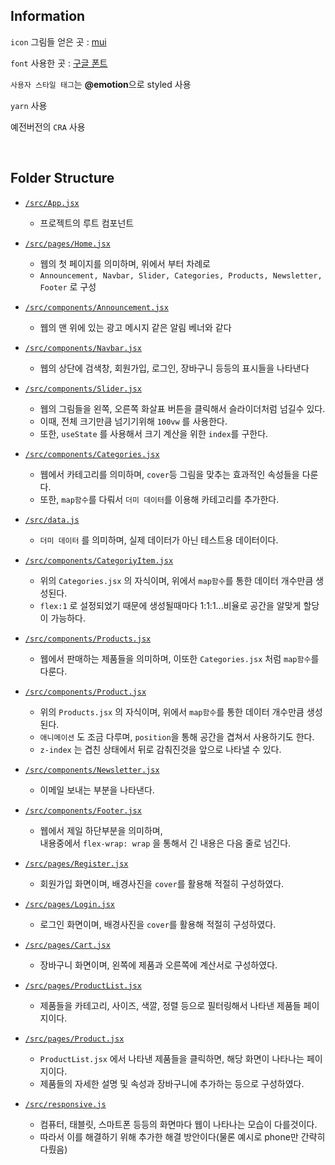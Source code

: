 ## Information

`icon` 그림들 얻은 곳 : [mui](https://mui.com/material-ui/material-icons/)

`font` 사용한 곳 : [구글 폰트](https://fonts.google.com/specimen/Urbanist)

`사용자 스타일 태그`는 **@emotion**으로 styled 사용

`yarn` 사용

예전버전의 `CRA` 사용

<br>

## Folder Structure

* [`/src/App.jsx`](./src/App.jsx)
  * 프로젝트의 루트 컴포넌트
* [`/src/pages/Home.jsx`](./src/pages/Home.jsx)
  * 웹의 첫 페이지를 의미하며, 위에서 부터 차례로
  * `Announcement, Navbar, Slider, Categories, Products, Newsletter, Footer` 로 구성
* [`/src/components/Announcement.jsx`](./src/components/Announcement.jsx)
  * 웹의 맨 위에 있는 광고 메시지 같은 알림 베너와 같다
* [`/src/components/Navbar.jsx`](./src/components/Navbar.jsx)
  * 웹의 상단에 검색창, 회원가입, 로그인, 장바구니 등등의 표시들을 나타낸다
* [`/src/components/Slider.jsx`](./src/components/Slider.jsx)
  * 웹의 그림들을 왼쪽, 오른쪽 화살표 버튼을 클릭해서 슬라이더처럼 넘길수 있다.
  * 이때, 전체 크기만큼 넘기기위해 `100vw` 를 사용한다.
  * 또한, `useState` 를 사용해서 크기 계산을 위한 `index`를 구한다.
* [`/src/components/Categories.jsx`](./src/components/Categories.jsx)
  * 웹에서 카테고리를 의미하며, `cover`등 그림을 맞추는 효과적인 속성들을 다룬다.
  * 또한, `map함수`를 다뤄서 `더미 데이터`를 이용해 카테고리를 추가한다.
* [`/src/data.js`](./src/data.js)
  * `더미 데이터` 를 의미하며, 실제 데이터가 아닌 테스트용 데이터이다.
* [`/src/components/CategoriyItem.jsx`](./src/components/CategoriyItem.jsx)
  * 위의 `Categories.jsx` 의 자식이며, 위에서 `map함수`를 통한 데이터 개수만큼 생성된다.
  * `flex:1` 로 설정되었기 때문에 생성될때마다 1:1:1...비율로 공간을 알맞게 할당이 가능하다.
* [`/src/components/Products.jsx`](./src/components/Products.jsx)
  * 웹에서 판매하는 제품들을 의미하며, 이또한 `Categories.jsx` 처럼 `map함수`를 다룬다.
* [`/src/components/Product.jsx`](./src/components/Product.jsx)
  * 위의 `Products.jsx` 의 자식이며, 위에서 `map함수`를 통한 데이터 개수만큼 생성된다.
  * `애니메이션` 도 조금 다루며, `position`을 통해 공간을 겹쳐서 사용하기도 한다.
  * `z-index` 는 겹친 상태에서 뒤로 감춰진것을 앞으로 나타낼 수 있다. 

* [`/src/components/Newsletter.jsx`](./src/components/Newsletter.jsx)
  * 이메일 보내는 부분을 나타낸다.
* [`/src/components/Footer.jsx`](./src/components/Footer.jsx)
  * 웹에서 제일 하단부분을 의미하며,  
    내용중에서 `flex-wrap: wrap` 을 통해서 긴 내용은 다음 줄로 넘긴다.
* [`/src/pages/Register.jsx`](./src/pages/Register.jsx)
  * 회원가입 화면이며, 배경사진을 `cover`를 활용해 적절히 구성하였다.
* [`/src/pages/Login.jsx`](./src/pages/Login.jsx)
  * 로그인 화면이며, 배경사진을 `cover`를 활용해 적절히 구성하였다.
* [`/src/pages/Cart.jsx`](./src/pages/Cart.jsx)
  * 장바구니 화면이며, 왼쪽에 제품과 오른쪽에 계산서로 구성하였다.
* [`/src/pages/ProductList.jsx`](./src/pages/ProductList.jsx)
  * 제품들을 카테고리, 사이즈, 색깔, 정렬 등으로 필터링해서 나타낸 제품들 페이지이다.
* [`/src/pages/Product.jsx`](./src/pages/Product.jsx)
  * `ProductList.jsx` 에서 나타낸 제품들을 클릭하면, 해당 화면이 나타나는 페이지이다.
  * 제품들의 자세한 설명 및 속성과 장바구니에 추가하는 등으로 구성하였다.
* [`/src/responsive.js`](./src/responsive.js)
  * 컴퓨터, 태블릿, 스마트폰 등등의 화면마다 웹이 나타나는 모습이 다를것이다.
  * 따라서 이를 해결하기 위해 추가한 해결 방안이다(물론 예시로 phone만 간략히 다뤘음)







